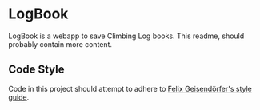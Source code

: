 # LogBook 

LogBook is a webapp to save Climbing Log books. This readme, should probably contain more content.

## Code Style
Code in this project should attempt to adhere to [Felix Geisendörfer's style guide](https://github.com/felixge/node-style-guide).
